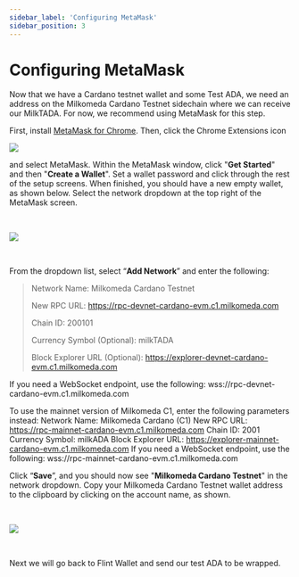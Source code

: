 ```yaml
---
sidebar_label: 'Configuring MetaMask'
sidebar_position: 3
---
```


# Configuring MetaMask

Now that we have a Cardano testnet wallet and some Test ADA, we need an address on the Milkomeda Cardano Testnet sidechain where we can receive our MilkTADA. For now, we recommend using MetaMask for this step.

First, install [MetaMask for Chrome](https://chrome.google.com/webstore/detail/metamask/nkbihfbeogaeaoehlefnkodbefgpgknn). Then, click the Chrome Extensions icon

![](https://219607439-files.gitbook.io/~/files/v0/b/gitbook-x-prod.appspot.com/o/spaces%2FiSJiJU03fzOYGsKJ0KBc%2Fuploads%2Fd1zLIO5TYQ7tbyZCRwiQ%2Fimage.png?alt=media&token=d3c5d99f-08ee-409b-9457-f2394b00d45e)

and select MetaMask. Within the MetaMask window, click "**Get Started**" and then "**Create a Wallet**". Set a wallet password and click through the rest of the setup screens. When finished, you should have a new empty wallet, as shown below. Select the network dropdown at the top right of the MetaMask screen.

​

![](https://219607439-files.gitbook.io/~/files/v0/b/gitbook-x-prod.appspot.com/o/spaces%2FiSJiJU03fzOYGsKJ0KBc%2Fuploads%2F8BW8dqDEDUWCgdJOpg92%2Fimage.png?alt=media&token=38c1444f-6000-48de-bf18-80d7923adc37)

​

From the dropdown list, select “**Add Network**” and enter the following:

> Network Name: Milkomeda Cardano Testnet
> 
> New RPC URL: https://rpc-devnet-cardano-evm.c1.milkomeda.com
> 
> Chain ID: 200101
> 
> Currency Symbol (Optional): milkTADA
> 
> Block Explorer URL (Optional): https://explorer-devnet-cardano-evm.c1.milkomeda.com

If you need a WebSocket endpoint, use the following: wss://rpc-devnet-cardano-evm.c1.milkomeda.com

To use the mainnet version of Milkomeda C1, enter the following parameters instead: Network Name: Milkomeda Cardano (C1) New RPC URL: https://rpc-mainnet-cardano-evm.c1.milkomeda.com Chain ID: 2001 Currency Symbol: milkADA Block Explorer URL: https://explorer-mainnet-cardano-evm.c1.milkomeda.com If you need a WebSocket endpoint, use the following: wss://rpc-mainnet-cardano-evm.c1.milkomeda.com

Click “**Save**”, and you should now see "**Milkomeda Cardano Testnet**" in the network dropdown. Copy your Milkomeda Cardano Testnet wallet address to the clipboard by clicking on the account name, as shown.

​

![](https://219607439-files.gitbook.io/~/files/v0/b/gitbook-x-prod.appspot.com/o/spaces%2FiSJiJU03fzOYGsKJ0KBc%2Fuploads%2FBF1aYwLhUxBVEMwiTTw9%2Fimage.png?alt=media&token=9c6615dd-1038-4ef7-9370-c756a921985e)

​

Next we will go back to Flint Wallet and send our test ADA to be wrapped.